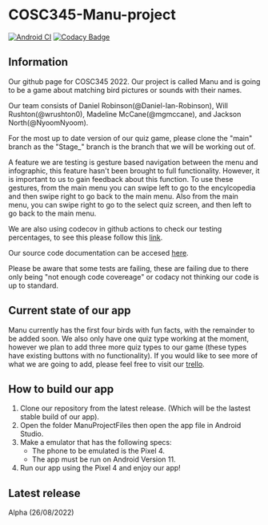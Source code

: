 # COSC345-Manu-project
[![Android CI](https://github.com/NyoomNyoom/COSC345-Manu-project/actions/workflows/gradle.yml/badge.svg)](https://github.com/NyoomNyoom/COSC345-Manu-project/actions/workflows/gradle.yml) [![Codacy Badge](https://app.codacy.com/project/badge/Grade/145e96df017046208ed08eae8190be0a)](https://www.codacy.com/gh/NyoomNyoom/COSC345-Manu-project/dashboard?utm_source=github.com&amp;utm_medium=referral&amp;utm_content=NyoomNyoom/COSC345-Manu-project&amp;utm_campaign=Badge_Grade)

## Information

Our github page for COSC345 2022. Our project is called Manu and is going to be a game about matching bird pictures or sounds with their names.

Our team consists of Daniel Robinson(@Daniel-Ian-Robinson), Will Rushton(@wrushton0), Madeline McCane(@mgmccane), and Jackson North(@NyoomNyoom).

For the most up to date version of our quiz game, please clone the "main" branch as the "Stage_" branch is the branch that we will be working out of.

A feature we are testing is gesture based navigation between the menu and infographic, this feature hasn't been brought to full functionality. However, it is important to us to gain feedback about this function. To use these gestures, from the main menu you can swipe left to go to the encylcopedia and then swipe right to go back to the main menu. Also from the main menu, you can swipe right to go to the select quiz screen, and then left to go back to the main menu.

We are also using codecov in github actions to  check our testing percentages, to see this please follow this [link](https://app.codecov.io/gh/NyoomNyoom/COSC345-Manu-project).

Our source code documentation can be accesed [here](https://nyoomnyoom.github.io/COSC345-Manu-project/). 

Please be aware that some tests are failing, these are failing due to there only being "not enough code covereage" or codacy not thinking our code is up to standard.

## Current state of our app

Manu currently has the first four birds with fun facts, with the remainder to be added soon. We also only have one quiz type working at the moment, however we plan to add three more quiz types to our game (these types have existing buttons with no functionality). If you would like to see more of what we are going to add, please feel free to visit our [trello](https://trello.com/b/YWtkfUze).

## How to build our app

<ol>
  <li>Clone our repository from the latest release. (Which will be the lastest stable build of our app).</li>
  <li>Open the folder ManuProjectFiles then open the app file in Android Studio.</li>
  <li>Make a emulator that has the following specs:
    <ul>
      <li>The phone to be emulated is the Pixel 4. </li>
      <li>The app must be run on Android Version 11. </li>
    </ul></li>
  <li>Run our app using the Pixel 4 and enjoy our app!</li>
</ol>

## Latest release
Alpha (26/08/2022)

